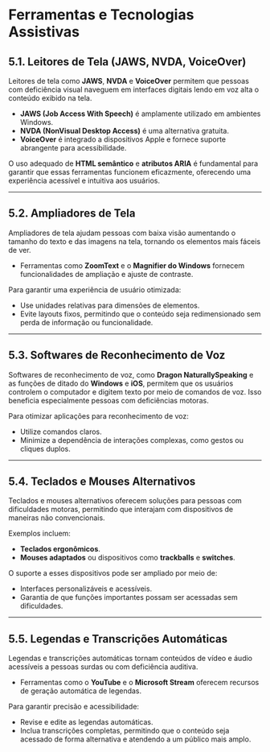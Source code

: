 # Ferramentas e Tecnologias Assistivas

## 5.1. Leitores de Tela (JAWS, NVDA, VoiceOver)

Leitores de tela como **JAWS**, **NVDA** e **VoiceOver** permitem que pessoas com deficiência visual naveguem em interfaces digitais lendo em voz alta o conteúdo exibido na tela. 

- **JAWS (Job Access With Speech)** é amplamente utilizado em ambientes Windows.  
- **NVDA (NonVisual Desktop Access)** é uma alternativa gratuita.  
- **VoiceOver** é integrado a dispositivos Apple e fornece suporte abrangente para acessibilidade.

O uso adequado de **HTML semântico** e **atributos ARIA** é fundamental para garantir que essas ferramentas funcionem eficazmente, oferecendo uma experiência acessível e intuitiva aos usuários.

---

## 5.2. Ampliadores de Tela

Ampliadores de tela ajudam pessoas com baixa visão aumentando o tamanho do texto e das imagens na tela, tornando os elementos mais fáceis de ver. 

- Ferramentas como **ZoomText** e o **Magnifier do Windows** fornecem funcionalidades de ampliação e ajuste de contraste.

Para garantir uma experiência de usuário otimizada:

- Use unidades relativas para dimensões de elementos.
- Evite layouts fixos, permitindo que o conteúdo seja redimensionado sem perda de informação ou funcionalidade.

---

## 5.3. Softwares de Reconhecimento de Voz

Softwares de reconhecimento de voz, como **Dragon NaturallySpeaking** e as funções de ditado do **Windows** e **iOS**, permitem que os usuários controlem o computador e digitem texto por meio de comandos de voz. Isso beneficia especialmente pessoas com deficiências motoras.

Para otimizar aplicações para reconhecimento de voz:

- Utilize comandos claros.  
- Minimize a dependência de interações complexas, como gestos ou cliques duplos.

---

## 5.4. Teclados e Mouses Alternativos

Teclados e mouses alternativos oferecem soluções para pessoas com dificuldades motoras, permitindo que interajam com dispositivos de maneiras não convencionais. 

Exemplos incluem:

- **Teclados ergonômicos**.  
- **Mouses adaptados** ou dispositivos como **trackballs** e **switches**.

O suporte a esses dispositivos pode ser ampliado por meio de:

- Interfaces personalizáveis e acessíveis.
- Garantia de que funções importantes possam ser acessadas sem dificuldades.

---

## 5.5. Legendas e Transcrições Automáticas

Legendas e transcrições automáticas tornam conteúdos de vídeo e áudio acessíveis a pessoas surdas ou com deficiência auditiva. 

- Ferramentas como o **YouTube** e o **Microsoft Stream** oferecem recursos de geração automática de legendas.  

Para garantir precisão e acessibilidade:

- Revise e edite as legendas automáticas.
- Inclua transcrições completas, permitindo que o conteúdo seja acessado de forma alternativa e atendendo a um público mais amplo.
